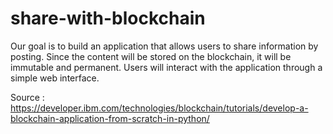 # share-with-blockchain
Our goal is to build an application that allows users to share information by posting. Since the content will be stored on the blockchain, it will be immutable and permanent. Users will interact with the application through a simple web interface.

Source : https://developer.ibm.com/technologies/blockchain/tutorials/develop-a-blockchain-application-from-scratch-in-python/
